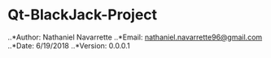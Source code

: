 # Qt-BlackJack-Project

..*Author:  Nathaniel Navarrette
..*Email:   nathaniel.navarrette96@gmail.com
..*Date:    6/19/2018
..*Version: 0.0.0.1


